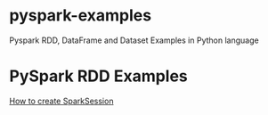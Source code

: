 # pyspark-examples
Pyspark RDD, DataFrame and Dataset Examples in Python language

# PySpark RDD Examples
[How to create SparkSession](https://sparkbyexamples.com/pyspark/pyspark-what-is-sparksession/)
